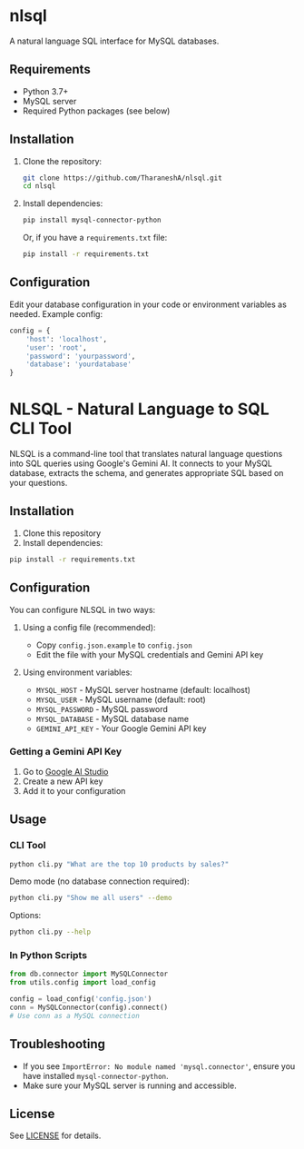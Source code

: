 # nlsql

A natural language SQL interface for MySQL databases.

## Requirements
- Python 3.7+
- MySQL server
- Required Python packages (see below)

## Installation

1. Clone the repository:
   ```sh
   git clone https://github.com/TharaneshA/nlsql.git
   cd nlsql
   ```
2. Install dependencies:
   ```sh
   pip install mysql-connector-python
   ```
   Or, if you have a `requirements.txt` file:
   ```sh
   pip install -r requirements.txt
   ```

## Configuration

Edit your database configuration in your code or environment variables as needed. Example config:
```python
config = {
    'host': 'localhost',
    'user': 'root',
    'password': 'yourpassword',
    'database': 'yourdatabase'
}
```

# NLSQL - Natural Language to SQL CLI Tool

NLSQL is a command-line tool that translates natural language questions into SQL queries using Google's Gemini AI. It connects to your MySQL database, extracts the schema, and generates appropriate SQL based on your questions.

## Installation

1. Clone this repository
2. Install dependencies:

```sh
pip install -r requirements.txt
```

## Configuration

You can configure NLSQL in two ways:

1. Using a config file (recommended):
   - Copy `config.json.example` to `config.json`
   - Edit the file with your MySQL credentials and Gemini API key

2. Using environment variables:
   - `MYSQL_HOST` - MySQL server hostname (default: localhost)
   - `MYSQL_USER` - MySQL username (default: root)
   - `MYSQL_PASSWORD` - MySQL password
   - `MYSQL_DATABASE` - MySQL database name
   - `GEMINI_API_KEY` - Your Google Gemini API key

### Getting a Gemini API Key

1. Go to [Google AI Studio](https://makersuite.google.com/app/apikey)
2. Create a new API key
3. Add it to your configuration

## Usage

### CLI Tool

```sh
python cli.py "What are the top 10 products by sales?"
```

Demo mode (no database connection required):
```sh
python cli.py "Show me all users" --demo
```

Options:
```sh
python cli.py --help
```

### In Python Scripts

```python
from db.connector import MySQLConnector
from utils.config import load_config

config = load_config('config.json')
conn = MySQLConnector(config).connect()
# Use conn as a MySQL connection
```

## Troubleshooting
- If you see `ImportError: No module named 'mysql.connector'`, ensure you have installed `mysql-connector-python`.
- Make sure your MySQL server is running and accessible.

## License
See [LICENSE](LICENSE) for details.
